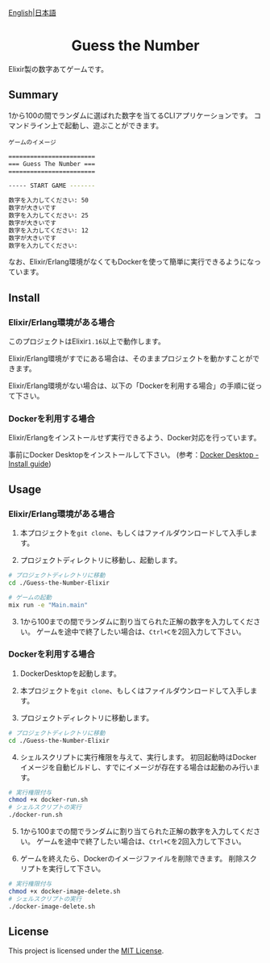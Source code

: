 [English](README-en.md)|[日本語](README.md)

<h1 align="center"> Guess the Number </h1>

Elixir製の数字あてゲームです。

## Summary

1から100の間でランダムに選ばれた数字を当てるCLIアプリケーションです。
コマンドライン上で起動し、遊ぶことができます。

`ゲームのイメージ`

```sh
========================
=== Guess The Number ===
========================

----- START GAME -------

数字を入力してください: 50
数字が大きいです
数字を入力してください: 25
数字が大きいです
数字を入力してください: 12
数字が大きいです
数字を入力してください: 
```

なお、Elixir/Erlang環境がなくてもDockerを使って簡単に実行できるようになっています。

## Install

### Elixir/Erlang環境がある場合

このプロジェクトはElixir`1.16`以上で動作します。

Elixir/Erlang環境がすでにある場合は、そのままプロジェクトを動かすことができます。

Elixir/Erlang環境がない場合は、以下の「Dockerを利用する場合」の手順に従って下さい。

### Dockerを利用する場合

Elixir/Erlangをインストールせず実行できるよう、Docker対応を行っています。

事前にDocker Desktopをインストールして下さい。
(参考：[Docker Desktop - Install guide](https://docs.docker.com/desktop/))

## Usage

### Elixir/Erlang環境がある場合

1. 本プロジェクトを`git clone`、もしくはファイルダウンロードして入手します。

2. プロジェクトディレクトリに移動し、起動します。

```sh
# プロジェクトディレクトリに移動
cd ./Guess-the-Number-Elixir

# ゲームの起動
mix run -e "Main.main"
```

3. 1から100までの間でランダムに割り当てられた正解の数字を入力してください。
   ゲームを途中で終了したい場合は、`Ctrl+C`を2回入力して下さい。

### Dockerを利用する場合

1. DockerDesktopを起動します。

2. 本プロジェクトを`git clone`、もしくはファイルダウンロードして入手します。

3. プロジェクトディレクトリに移動します。

```sh
# プロジェクトディレクトリに移動
cd ./Guess-the-Number-Elixir
```

4. シェルスクリプトに実行権限を与えて、実行します。
   初回起動時はDockerイメージを自動ビルドし、すでにイメージが存在する場合は起動のみ行います。

```sh
# 実行権限付与
chmod +x docker-run.sh
# シェルスクリプトの実行
./docker-run.sh
```

5. 1から100までの間でランダムに割り当てられた正解の数字を入力してください。
   ゲームを途中で終了したい場合は、`Ctrl+C`を2回入力して下さい。


6. ゲームを終えたら、Dockerのイメージファイルを削除できます。
   削除スクリプトを実行して下さい。

```sh
# 実行権限付与
chmod +x docker-image-delete.sh
# シェルスクリプトの実行
./docker-image-delete.sh
```

## License

This project is licensed under the [MIT License](./LICENSE).

